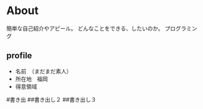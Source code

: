# About
簡単な自己紹介やアピール。
どんなことをできる、したいのか。
プログラミング

## profile
- 名前　（まだまだ素人）
- 所在地　福岡
- 得意領域　

#書き出
##書き出し２
##書き出し３
